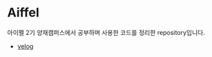 # Aiffel
아이펠 2기 양재캠퍼스에서 공부하며 사용한 코드를 정리한 repository입니다.

- [velog](https://velog.io/@gongsam/series/Aiffel-%EC%95%84%EC%9D%B4%ED%8E%A0)

